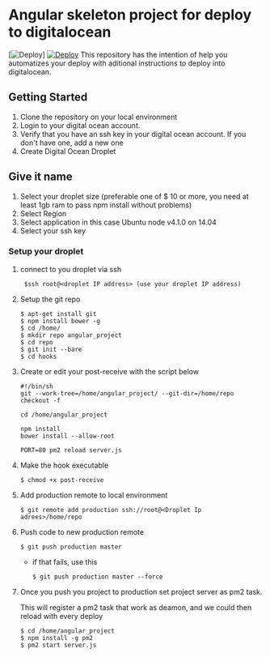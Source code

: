 # Angular skeleton project for deploy to digitalocean
[![Deploy](https://assets.digitalocean.com/blog/sammy-cleaning-up.png)]
[![Deploy](https://assets.digitalocean.com/blog/sammy-cleaning-up.png)](https://www.digitalocean.com)
This repository has the intention of help you automatizes your deploy with aditional instructions to deploy into digitalocean.

## Getting Started
1. Clone the repository on your local environment
2. Login to your digital ocean account.
3. Verify that you have an ssh key in your digital ocean account. If you don't have one, add a new one
4. Create Digital Ocean Droplet

## Give it name
1. Select your droplet size (preferable one of $ 10 or more, you need at least 1gb ram to pass npm install without problems)
2. Select Region
3. Select application in this case Ubuntu node v4.1.0 on 14.04
4. Select your ssh key

### Setup your droplet
1. connect to you droplet via ssh
   ````
    $ssh root@<droplet IP address> (use your droplet IP address)
   ````
2. Setup the git repo
    ````
    $ apt-get install git
    $ npm install bower -g
    $ cd /home/
    $ mkdir repo angular_project
    $ cd repo
    $ git init --bare
    $ cd hooks
    ````
3. Create or edit your post-receive with the script below
    ````
    #!/bin/sh
    git --work-tree=/home/angular_project/ --git-dir=/home/repo checkout -f

    cd /home/angular_project

    npm install
    bower install --allow-root

    PORT=80 pm2 reload server.js
    ````
4. Make the hook executable
    ````
    $ chmod +x post-receive
    ````

5. Add production remote to local environment
    ````
    $ git remote add production ssh://root@<Droplet Ip adrees>/home/repo
    ````
6. Push code to new production remote
    ````
    $ git push production master
    `````
    - if that fails, use this
        ````
        $ git push production master --force
        ````
7. Once you push you project to production set project server as pm2 task.

    This will register a pm2 task that work as deamon, and we could then reload with every deploy
    ````
    $ cd /home/angular_project
    $ npm install -g pm2
    $ pm2 start server.js
    ````
